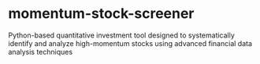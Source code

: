 # momentum-stock-screener
Python-based quantitative investment tool designed to systematically identify and analyze high-momentum stocks using advanced financial data analysis techniques
